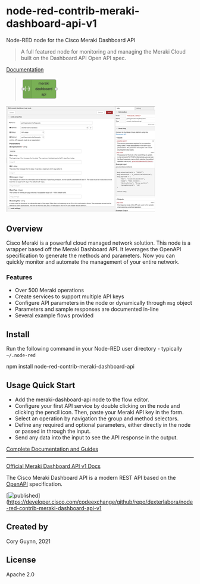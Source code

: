 node-red-contrib-meraki-dashboard-api-v1
=====================

Node-RED node for the Cisco Meraki Dashboard API

> A full featured node for monitoring and managing the Meraki Cloud built on the Dashboard API Open API spec.

[Documentation](https://developer.cisco.com/docs/meraki-dashboard-api-node-red-node)

>  <img src="https://github.com/dexterlabora/node-red-contrib-meraki-dashboard-api/blob/master/docs/images/meraki-dashboard-api-node.png?raw=true" width="100"/>

<img src="https://github.com/dexterlabora/node-red-contrib-meraki-dashboard-api/blob/master/docs/images/getOrganizationApiRequests-screenshot-edit.png?raw=true" width="400">

## Overview

Cisco Meraki is a powerful cloud managed network solution. This node is a wrapper based off the Meraki Dashboard API. It leverages the OpenAPI specification to generate the methods and parameters. Now you can quickly monitor and automate the management of your entire network.

### Features

- Over 500 Meraki operations
- Create services to support multiple API keys
- Configure API parameters in the node or dynamically through `msg` object
- Parameters and sample responses are documented in-line
- Several example flows provided


## Install

Run the following command in your Node-RED user directory - typically `~/.node-red`

npm install node-red-contrib-meraki-dashboard-api

## Usage Quick Start

- Add the meraki-dashboard-api node to the flow editor.
- Configure your first API service by double clicking on the node and clicking the pencil icon. Then, paste your Meraki API key in the form.
- Select an operation by navigation the group and method selectors.
- Define any required and optional parameters, either directly in the node or passed in through the input.
- Send any data into the input to see the API response in the output.

[Complete Documentation and Guides](https://developer.cisco.com/docs/meraki-dashboard-api-node-red-node)

---

[Official Meraki Dashboard API v1 Docs](https://create.meraki.io/api-v1)

The Cisco Meraki Dashboard API is a modern REST API based on the [OpenAPI](https://swagger.io/docs/specification/about/) specification.

[![published](https://static.production.devnetcloud.com/codeexchange/assets/images/devnet-published.svg)](https://developer.cisco.com/codeexchange/github/repo/dexterlabora/node-red-contrib-meraki-dashboard-api-v1

## Created by

Cory Guynn, 2021


## License

Apache 2.0


